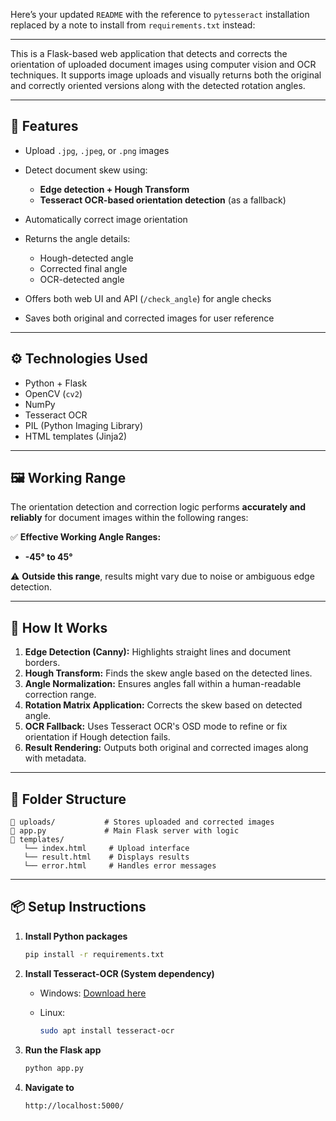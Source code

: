 Here’s your updated `README` with the reference to `pytesseract` installation replaced by a note to install from `requirements.txt` instead:

---

This is a Flask-based web application that detects and corrects the orientation of uploaded document images using computer vision and OCR techniques. It supports image uploads and visually returns both the original and correctly oriented versions along with the detected rotation angles.

---

## 🚀 Features

* Upload `.jpg`, `.jpeg`, or `.png` images
* Detect document skew using:

  * **Edge detection + Hough Transform**
  * **Tesseract OCR-based orientation detection** (as a fallback)
* Automatically correct image orientation
* Returns the angle details:

  * Hough-detected angle
  * Corrected final angle
  * OCR-detected angle
* Offers both web UI and API (`/check_angle`) for angle checks
* Saves both original and corrected images for user reference

---

## ⚙️ Technologies Used

* Python + Flask
* OpenCV (`cv2`)
* NumPy
* Tesseract OCR
* PIL (Python Imaging Library)
* HTML templates (Jinja2)

---

## 🖼️ Working Range

The orientation detection and correction logic performs **accurately and reliably** for document images within the following ranges:

✅ **Effective Working Angle Ranges:**

* **-45° to 45°**

⚠️ **Outside this range**, results might vary due to noise or ambiguous edge detection.

---

## 🧠 How It Works

1. **Edge Detection (Canny):** Highlights straight lines and document borders.
2. **Hough Transform:** Finds the skew angle based on the detected lines.
3. **Angle Normalization:** Ensures angles fall within a human-readable correction range.
4. **Rotation Matrix Application:** Corrects the skew based on detected angle.
5. **OCR Fallback:** Uses Tesseract OCR's OSD mode to refine or fix orientation if Hough detection fails.
6. **Result Rendering:** Outputs both original and corrected images along with metadata.

---

## 📂 Folder Structure

```
📁 uploads/           # Stores uploaded and corrected images
📄 app.py             # Main Flask server with logic
📄 templates/
   └── index.html     # Upload interface
   └── result.html    # Displays results
   └── error.html     # Handles error messages
```

---

## 📦 Setup Instructions

1. **Install Python packages**

   ```bash
   pip install -r requirements.txt
   ```

2. **Install Tesseract-OCR (System dependency)**

   * Windows: [Download here](https://github.com/tesseract-ocr/tesseract/wiki)
   * Linux:

     ```bash
     sudo apt install tesseract-ocr
     ```

3. **Run the Flask app**

   ```bash
   python app.py
   ```

4. **Navigate to**

   ```
   http://localhost:5000/
   ```
